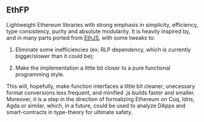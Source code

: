 ## EthFP

Lightweight Ethereum libraries with strong emphasis in simplicity, efficiency, type consistency, purity and absolute modularity. It is heavily inspired by, and in many parts ported from [EthJS](https://github.com/ethjs), with some tweaks to: 

1. Eliminate some inefficiencies (ex: RLP dependency, which is currently bigger/slower than it could be);

2. Make the implementation a little bit closer to a pure functional programming style.

This will, hopefully, make function interfaces a little bit cleaner, unecessary format conversions less frequent, and minified .js builds faster and smaller. Moreover, it is a step in the direction of formalizing Ethereum on Coq, Idris, Agda or similar, which, in a future, could be used to analyze DApps and smart-contracts in type-theory for ultimate safety.
